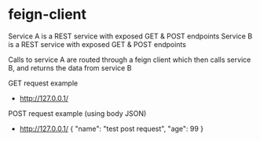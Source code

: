 # feign-client

Service A is a REST service with exposed GET & POST endpoints
Service B is a REST service with exposed GET & POST endpoints

Calls to service A are routed through a feign client which then calls service B, and returns the data from service B


GET request example
- http://127.0.0.1/

POST request example (using body JSON)
- http://127.0.0.1/
{
    "name": "test post request",
    "age": 99
}
